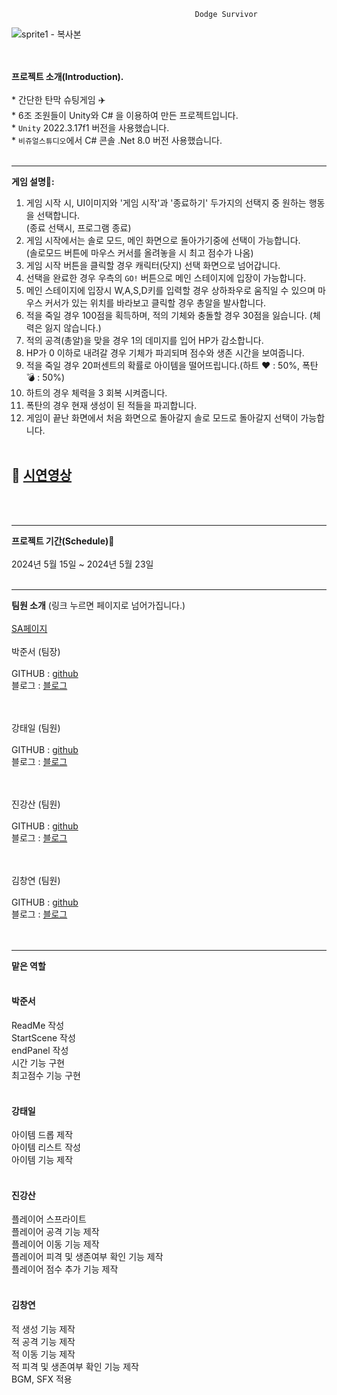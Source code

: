                                              Dodge Survivor
                                            

 
![sprite1 - 복사본](https://github.com/Chapter-3-Project-B6/Chapter-3-TeamProject/assets/167044387/aaf1175d-a232-442d-98c5-ae59dd04ed6a)




 
 
 </br></br> **프로젝트 소개(Introduction).**
 </br></br> * 간단한 탄막 슈팅게임 :airplane:
 </br> * 6조 조원들이 Unity와 C# 을 이용하여 만든 프로젝트입니다.
 </br> * `Unity` 2022.3.17f1 버전을 사용했습니다.
 </br> * `비쥬얼스튜디오`에서 C# 콘솔 .Net 8.0 버전 사용했습니다.</br></br>
* * *
**게임 설명📖:** </br>
1. 게임 시작 시, UI이미지와 '게임 시작'과 '종료하기' 두가지의 선택지 중 원하는 행동을 선택합니다. 
   </br> (종료 선택시, 프로그램 종료)
2. 게임 시작에서는 솔로 모드, 메인 화면으로 돌아가기중에 선택이 가능합니다.
   </br> (솔로모드 버튼에 마우스 커서를 올려놓을 시 최고 점수가 나옴)
3. 게임 시작 버튼을 클릭할 경우 캐릭터(닷지) 선택 화면으로 넘어갑니다.
4.  선택을 완료한 경우 우측의 `GO!` 버튼으로 메인 스테이지에 입장이 가능합니다.
5. 메인 스테이지에 입장시 W,A,S,D키를 입력할 경우 상하좌우로 움직일 수 있으며 마우스 커서가 있는 위치를 바라보고 클릭할 경우 총알을 발사합니다.
6. 적을 죽일 경우 100점을 획득하며, 적의 기체와 충돌할 경우 30점을 잃습니다. (체력은 잃지 않습니다.)
7. 적의 공격(총알)을 맞을 경우 1의 데미지를 입어 HP가 감소합니다.
8.  HP가 0 이하로 내려갈 경우 기체가 파괴되며 점수와 생존 시간을 보여줍니다.
9. 적을 죽일 경우 20퍼센트의 확률로 아이템을 떨어뜨립니다.(하트 :heart: : 50%, 폭탄 :bomb: : 50%)
10. 하트의 경우 체력을 3 회복 시켜줍니다.
11. 폭탄의 경우 현재 생성이 된 적들을 파괴합니다.
12. 게임이 끝난 화면에서 처음 화면으로 돌아갈지 솔로 모드로 돌아갈지 선택이 가능합니다.
</br></br>
## :movie_camera: [시연영상](유튜브링크) ##
 
</br></br>
* * *
**프로젝트 기간(Schedule)📅**
</br></br>2024년 5월 15일 ~ 2024년 5월 23일
</br></br>
* * *
**팀원 소개** (링크 누르면 페이지로 넘어가집니다.)
</br></br>[SA페이지](https://www.notion.so/teamsparta/63418be64c0c4845a27354452987b017)
</br></br>박준서 (팀장)</br>
</br>GITHUB : [github](https://github.com/maple-rain)
</br>블로그 : [블로그](https://maple-rain.tistory.com/)

</br></br>강태일 (팀원)</br>
</br>GITHUB : [github](https://github.com/ohdodog)
</br>블로그 : [블로그](https://velog.io/@ohdodog/posts)

</br></br>진강산 (팀원)</br>
</br>GITHUB : [github](https://github.com/MothorMoth)
</br>블로그 : [블로그](https://velog.io/@mothormoth/posts)

</br></br>김창연 (팀원)</br>
</br>GITHUB : [github](https://github.com/EnBalor)
</br>블로그 : [블로그](https://velog.io/@en_balor/posts)
</br></br></br>
* * *
__맡은 역할__
</br></br>
#### 박준서 #####
ReadMe 작성
</br>
StartScene 작성
</br>
endPanel 작성
</br>
시간 기능 구현
</br>
최고점수 기능 구현
</br></br>

#### 강태일 #####
아이템 드롭 제작
</br>
아이템 리스트 작성
</br>
아이템 기능 제작
</br></br>

#### 진강산 #####
플레이어 스프라이트
</br>
플레이어 공격 기능 제작
</br>
플레이어 이동 기능 제작
</br>
플레이어 피격 및 생존여부 확인 기능 제작
</br>
플레이어 점수 추가 기능 제작
</br></br>

#### 김창연 #####
적 생성 기능 제작
</br>
적 공격 기능 제작
</br>
적 이동 기능 제작
</br>
적 피격 및 생존여부 확인 기능 제작
</br>
BGM, SFX 적용
